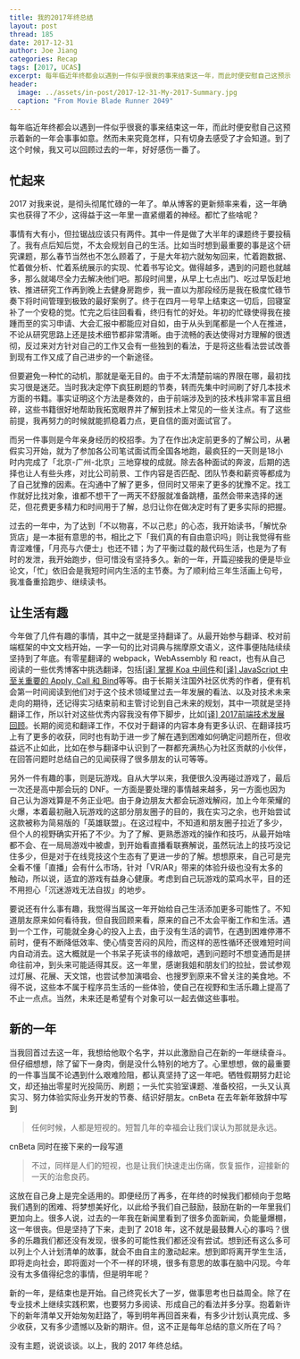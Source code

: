 ```yaml
---
title: 我的2017年终总结
layout: post
thread: 185
date: 2017-12-31
author: Joe Jiang
categories: Recap
tags: [2017, UCAS]
excerpt: 每年临近年终都会以遇到一件似乎很衰的事来结束这一年，而此时便安慰自己这预示着新的一年会事事如意。然而未来究竟怎样，只有切身去感受了才会知道。到了这个时候，我又可以回顾过去的一年，好好感伤一番了。
header:
  image: ../assets/in-post/2017-12-31-My-2017-Summary.jpg
  caption: "From Movie Blade Runner 2049"
---
```


每年临近年终都会以遇到一件似乎很衰的事来结束这一年，而此时便安慰自己这预示着新的一年会事事如意。然而未来究竟怎样，只有切身去感受了才会知道。到了这个时候，我又可以回顾过去的一年，好好感伤一番了。

## 忙起来

2017 对我来说，是彻头彻尾忙碌的一年了。单从博客的更新频率来看，这一年确实也获得了不少，这得益于这一年里一直紧绷着的神经。都忙了些啥呢？

事情有大有小，但拉锯战应该只有两件。其中一件是做了大半年的课题终于要投稿了。我有点后知后觉，不太会规划自己的生活。比如当时想到最重要的事是这个研究课题，那么春节当然也不怎么顾着了，于是大年初六就匆匆回来，忙着跑数据、忙着做分析、忙着系统展示的实现、忙着书写论文。做得越多，遇到的问题也就越多，那么就竭尽全力去解决他们吧。那段时间里，从早上七点出门、吃过早饭赶地铁、推进研究工作再到晚上去健身房跑步，我一直以为那段经历是我在极度忙碌节奏下将时间管理到极致的最好案例了。终于在四月一号早上结束这一切后，回寝室补了一个安稳的觉。忙完之后往回看看，终归有忙的好处。年初的忙碌使得我在接踵而至的实习申请、大会汇报中都能应对自如，由于从头到尾都是一个人在推进，不论从研究思路上还是技术细节都非常清晰。由于流畅的表达使得对方理解的很透彻，反过来对方针对自己的工作又会有一些独到的看法，于是将这些看法尝试改善到现有工作又成了自己进步的一个新途径。

但要避免一种忙的动机，那就是毫无目的。由于不太清楚前端的界限在哪，最初找实习很是迷茫。当时我决定停下疯狂刷题的节奏，转而先集中时间刷了好几本技术方面的书籍。事实证明这个方法是奏效的，由于前端涉及到的技术栈非常丰富且细碎，这些书籍很好地帮助我拓宽眼界并了解到技术上常见的一些关注点。有了这些前提，我再努力的时候就能抓稳着力点，更自信的面对面试官了。

而另一件事则是今年亲身经历的校招季。为了在作出决定前更多的了解公司，从暑假实习开始，就为了参加各公司笔试面试而全国各地跑，最疯狂的一天则是18小时内完成了「北京-广州-北京」三地穿梭的成就。除去各种面试的奔波，后期的选择也让人有些头疼，对比公司前景、工作内容是否匹配、团队节奏和薪资等都成为了自己犹豫的因素。在沟通中了解了更多，但同时又带来了更多的犹豫不定。找工作就好比找对象，谁都不想干了一两天不舒服就准备跳槽，虽然会带来选择的迷茫，但花费更多精力和时间用于了解，总归让你在做决定时有了更多实际的把握。

过去的一年中，为了达到「不以物喜，不以己悲」的心态，我开始读书，「解忧杂货店」是一本挺有意思的书，相比之下「我们真的有自由意识吗」则让我觉得有些青涩难懂，「月亮与六便士」也还不错；为了平衡过载的敲代码生活，也是为了有时的发泄，我开始跑步，但可惜没有坚持多久。新的一年，开篇迎接我的便是毕业论文，「忙」依旧会是我短时间内生活的主节奏。为了顺利给三年生活画上句号，我准备重拾跑步、继续读书。

## 让生活有趣

今年做了几件有趣的事情，其中之一就是坚持翻译了。从最开始参与翻译、校对前端框架的中文文档开始，一字一句的比对词典与揣摩原文语义，这件事便陆陆续续坚持到了年底。有零星翻译的 webpack，WebAssembly 和 react，也有从自己阅读的一些优秀博客中挑选翻译，包括[[译] 掌握 Koa 中间件](https://hijiangtao.github.io/2017/11/10/Mastering-Koa-Middleware/)和[[译] JavaScript 中至关重要的 Apply, Call 和 Bind](https://hijiangtao.github.io/2017/05/07/Full-Usage-of-Apply-Call-and-Bind-in-JavaScript/)等等。由于长期关注国外社区优秀的作者，便有机会第一时间阅读到他们对于这个技术领域里过去一年发展的看法、以及对技术未来走向的期待，还记得实习结束前和主管讨论到自己未来的规划，其中一项就是坚持翻译工作，所以针对这些优秀内容我没有停下脚步，比如[[译] 2017前端技术发展回顾](https://hijiangtao.github.io/2017/12/18/A-Recap-of-Front-End-Development-in-2017/)。长期的阅览和翻译工作，不仅对于翻译的内容本身有更多认识、在翻译技巧上有了更多的收获，同时也有助于进一步了解在遇到困难如何确定问题所在，但收益远不止如此，比如在参与翻译中认识到了一群都充满热心为社区贡献的小伙伴，在回答问题时总结自己的见闻获得了很多朋友的认可等等。

另外一件有趣的事，则是玩游戏。自从大学以来，我便很久没再碰过游戏了，最后一次还是高中那会玩的 DNF。一方面是要处理的事情越来越多，另一方面也因为自己认为游戏算是不务正业吧。由于身边朋友大都会玩游戏解闷，加上今年荣耀的火爆，本着最初融入玩游戏的这部分朋友圈子的目的，我在实习之余，也开始尝试这款被称为简易版的「英雄联盟」。在这过程中，不知道和朋友圈子拉近了多少，但个人的视野确实开拓了不少。为了了解、更熟悉游戏的操作和技巧，从最开始啥都不会、在一局局游戏中被虐，到开始看直播看联赛解说，虽然玩法上的技巧没记住多少，但是对于在线竞技这个生态有了更进一步的了解。想想原来，自己可是完全看不懂「直播」会有什么市场，针对「VR/AR」带来的体验升级也没有太多的触动，所以说，适宜的游戏有益身心健康。考虑到自己玩游戏的菜鸡水平，目的还不用担心「沉迷游戏无法自拔」的地步。

要说还有什么事有趣，我觉得当属这一年开始给自己生活添加更多可能性了。不知道朋友原来如何看待我，但自我回顾来看，原来的自己不太会平衡工作和生活。遇到一个工作，可能就全身心的投入上去，由于没有生活的调节，在遇到困难停滞不前时，便有不断降低效率、使心情变苦闷的风险，而这样的恶性循环还很难短时间内自动消去。这大概就是一个书呆子死读书的缘故吧，遇到问题时不想变通而是拼命往前冲，到头来可能适得其反。这一年里，感谢我姐和朋友们的拉扯，尝试参观过灯展、花展、天文馆，也尝试参加演唱会、也搜罗到原来不曾关注的美食地。不得不说，这些本不属于程序员生活的一些体验，使自己在视野和生活乐趣上提高了不止一点点。当然，未来还是希望有个对象可以一起去做这些事啦。

## 新的一年

当我回首过去这一年，我想给他取个名字，并以此激励自己在新的一年继续奋斗。但仔细想想，除了留下一身肉，倒是没什么特别的地方了。心里想想，做的最重要的一件事当属不论遇到什么艰难险阻，都认真坚持了这一年吧。牺牲假期努力赶论文，却还抽出零星时光投简历、刷题；一头忙实验室课题、准备校招，一头又认真实习、努力体验实际业务开发的节奏、结识好朋友。cnBeta 在去年新年致辞中写到

> 任何时候，人都是短视的。短暂几年的幸福会让我们误认为那就是永远。

cnBeta 同时在接下来的一段写道

> 不过，同样是人们的短视，也是让我们快速走出伤痛，恢复振作，迎接新的一天的治愈良药。

这放在自己身上是完全适用的。即便经历了再多，在年终的时候我们都倾向于忽略我们遇到的困难、将梦想美好化，以此给予我们自己鼓励，鼓励在新的一年里我们更加向上。很多人说，过去的一年我在新闻里看到了很多负面新闻，负能量爆棚，这一年很丧。但是坚持了下来，走到了 2018 年，这不就是最鼓舞人心的事吗？很多的乐趣我们都还没有发现，很多的可能性我们都还没有尝试。想到还有这么多可以列上个人计划清单的故事，就会不由自主的激动起来。想到即将离开学生生活，即将走向社会，即将面对一个不一样的环境，很多有意思的故事在脑中闪现。今年没有太多值得纪念的事情，但是明年呢？

新的一年，是结束也是开始。自己终究长大了一岁，做事思考也日益周全。除了在专业技术上继续实践积累，也要努力多阅读、形成自己的看法并多分享。抱着新许下的新年清单又开始匆匆赶路了，等到明年再回首来看，有多少计划认真完成、多少收获，又有多少遗憾以及新的期许。但，这不正是每年总结的意义所在了吗？

没有主题，说说谈谈。以上，我的 2017 年终总结。